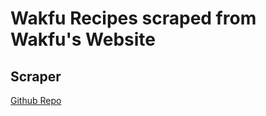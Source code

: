 # Wakfu Recipes scraped from Wakfu's Website

## Scraper

[Github Repo](https://github.com/noredlace/wakfu-recipe-scraper)
